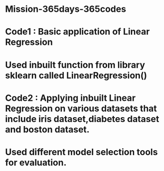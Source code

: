 # Mission-365days-365codes
# Code1 : Basic application of Linear Regression
# Used inbuilt function from library sklearn called LinearRegression()
#
# Code2 : Applying inbuilt Linear Regression on various datasets that include iris dataset,diabetes dataset and boston dataset.
# Used different model selection tools for evaluation.
